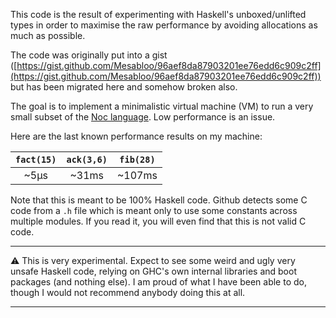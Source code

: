 This code is the result of experimenting with Haskell's unboxed/unlifted types in order to maximise the raw performance by avoiding allocations as much as possible.

The code was originally put into a gist ([https://gist.github.com/Mesabloo/96aef8da87903201ee76edd6c909c2ff](https://gist.github.com/Mesabloo/96aef8da87903201ee76edd6c909c2ff)) but has been migrated here and somehow broken also.

The goal is to implement a minimalistic virtual machine (VM) to run a very small subset of the [Noc language](https://github.com/noc-lang).
Low performance is an issue.

Here are the last known performance results on my machine:

| `fact(15)` | `ack(3,6)` | `fib(28)` |
| :--------: | :--------: | :-------: |
|   ~5µs   |   ~31ms   |  ~107ms  |

Note that this is meant to be 100% Haskell code.
Github detects some C code from a `.h` file which is meant only to use some constants across multiple modules.
If you read it, you will even find that this is not valid C code.

---

:warning: This is very experimental.
Expect to see some weird and ugly very unsafe Haskell code, relying on GHC's own internal libraries and boot packages (and nothing else).
I am proud of what I have been able to do, though I would not recommend anybody doing this at all.

---
